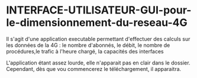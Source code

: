 # INTERFACE-UTILISATEUR-GUI-pour-le-dimensionnement-du-reseau-4G
Il s'agit d'une application executable permettant d'effectuer des calculs sur les données de la 4G : le nombre d'abonnés, le débit, le nombre de procédures,le trafic à l'heure chargé, la capacités des interfaces

L'application étant assez lourde, elle n'apparait pas  en clair dans le dossier. Cependant, dès que vou  commencerez le téléchargement, il apparaitra.
